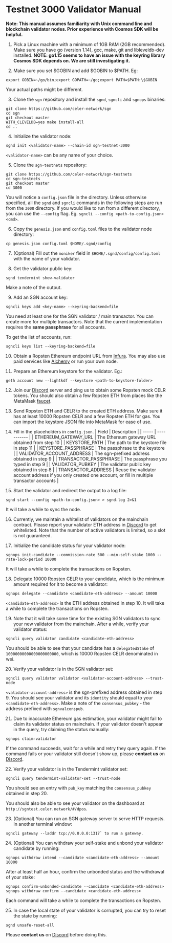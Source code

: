 # Testnet 3000 Validator Manual

**Note: This manual assumes familiarity with Unix command line and blockchain validator nodes.
Prior experience with Cosmos SDK will be helpful.**

1. Pick a Linux machine with a minimum of 1GB RAM (2GB recommended). Make sure you have go
   (version 1.14), gcc, make, git and libleveldb-dev installed. **NOTE: go1.15 seems to have an
   issue with the keyring library Cosmos SDK depends on. We are still investigating it.**

2. Make sure you set \$GOBIN and add \$GOBIN to \$PATH. Eg:

```shellscript
export GOBIN=~/go/bin;export GOPATH=~/go;export PATH=$PATH:\$GOBIN
```

Your actual paths might be different.

3. Clone the `sgn` repository and install the `sgnd`, `sgncli` and `sgnops` binaries:

```shellscript
git clone https://github.com/celer-network/sgn
cd sgn
git checkout master
WITH_CLEVELDB=yes make install-all
cd ..
```

4. Initialize the validator node:

```shellscript
sgnd init <validator-name> --chain-id sgn-testnet-3000
```

`<validator-name>` can be any name of your choice.

5. Clone the `sgn-testnets` repository:

```shellscript
git clone https://github.com/celer-network/sgn-testnets
cd sgn-testnets
git checkout master
cd 3000
```

You will notice a `config.json` file in the directory. Unless otherwise specified, all the `sgnd` and
`sgncli` commands in the following steps are run from the `3000` directory. If you would like to run
from a different directory, you can use the `--config` flag. Eg. `sgncli --config <path-to-config.json> <cmd>`.

6. Copy the `genesis.json` and `config.toml` files to the validator node directory:

```shellscript
cp genesis.json config.toml $HOME/.sgnd/config
```

7. (Optional) Fill out the `moniker` field in `$HOME/.sgnd/config/config.toml` with the name of your
validator.

8. Get the validator public key:

```shellscript
sgnd tendermint show-validator
```

Make a note of the output.

9. Add an SGN account key:

```shellscript
sgncli keys add <key-name> --keyring-backend=file
```

You need at least one for the SGN validator / main transactor. You can create more for multiple
transactors. Note that the current implementation requires the **same passphrase** for all accounts.

To get the list of accounts, run:

```shellscript
sgncli keys list --keyring-backend=file
```

10. Obtain a Ropsten Ethereum endpoint URL from [Infura](https://infura.io/). You may also use paid
   services like [Alchemy](https://alchemyapi.io/) or run your own node.

11. Prepare an Ethereum keystore for the validator. Eg.:

```shellscript
geth account new --lightkdf --keystore <path-to-keystore-folder>
```

12. Join our [Discord](https://discord.gg/uGx4fjQ) server and ping us to obtain some Ropsten mock
    CELR tokens. You should also obtain a few Ropsten ETH from places like the MetaMask
    [faucet](https://faucet.metamask.io).

13. Send Ropsten ETH and CELR to the created ETH address. Make sure it has at least 10000 Ropsten
    CELR and a few Ropsten ETH for gas. You can import the keystore JSON file into MetaMask for ease
    of use.

14. Fill in the placeholders in `config.json`.
    | Field | Description |
    | ----- | ----------- |
    | ETHEREUM_GATEWAY_URL | The Ethereum gateway URL obtained from step 10 |
    | KEYSTORE_PATH | The path to the keystore file in step 11 |
    | KEYSTORE_PASSPHRASE | The passphrase to the keystore |
    | VALIDATOR_ACCOUNT_ADDRESS | The sgn-prefixed address obtained in step 9 |
    | TRANSACTOR_PASSPHRASE | The passphrase you typed in step 9 |
    | VALIDATOR_PUBKEY | The validator public key obtained in step 8 |
    | TRANSACTOR_ADDRESS | Reuse the validator account address if you only created one account, or fill in multiple transactor accounts |

15. Start the validator and redirect the output to a log file:

```shellscript
sgnd start --config <path-to-config.json> > sgnd.log 2>&1
```

It will take a while to sync the node.

16. Currently, we maintain a whitelist of validators on the mainchain contract. Please report your
    validator ETH address in [Discord](https://discord.gg/uGx4fjQ) to get whitelisted. Note that the
    number of active validators is limited, so a slot is not guaranteed.

17. Initialize the candidate status for your validator node:

```shellscript
sgnops init-candidate --commission-rate 500 --min-self-stake 1000 --rate-lock-period 10000
```

It will take a while to complete the transactions on Ropsten.

18. Delegate 10000 Ropsten CELR to your candidate, which is the minimum amount required for it to
    become a validator:

```shellscript
sgnops delegate --candidate <candidate-eth-address> --amount 10000
```

`<candidate-eth-address>` is the ETH address obtained in step 10. It will take a while to complete
the transactions on Ropsten.

19. Note that it will take some time for the existing SGN validators to sync your new validator from
    the mainchain. After a while, verify your validator status:

```shellscript
sgncli query validator candidate <candidate-eth-address>
```

You should be able to see that your candidate has a `delegatedStake` of `10000000000000000000000`,
which is 10000 Ropsten CELR denominated in wei.

20. Verify your validator is in the SGN validator set:

```shellscript
sgncli query validator validator <validator-account-address> --trust-node
```

`<validator-account-address>` is the sgn-prefixed address obtained in step 9. You should see your
validator and its `identity` should equal to your `<candidate-eth-address>`. Make a note of the
`consensus_pubkey` - the address prefixed with `sgnvalconspub`.

21. Due to inaccurate Ethereum gas estimation, your validator might fail to claim its validator
status on mainchain. If your validator doesn't appear in the query, try claiming the status
manually:

```shellscript
sgnops claim-validator
```

If the command succeeds, wait for a while and retry they query again. If the command fails or your
validator still doesn't show up, please **contact us** on [Discord](https://discord.gg/uGx4fjQ).

22. Verify your validator is in the Tendermint validator set:

```shellscript
sgncli query tendermint-validator-set --trust-node
```

You should see an entry with `pub_key` matching the `consensus_pubkey` obtained in step 20.

You should also be able to see your validator on the dashboard at
`http://sgntest.celer.network/#/dpos`.

23. (Optional) You can run an SGN gateway server to serve HTTP requests. In another terminal window:

```shellscript
sgncli gateway --laddr tcp://0.0.0.0:1317` to run a gateway.
```

24. (Optional) You can withdraw your self-stake and unbond your validator candidate by running:

```shellscript
sgnops withdraw intend --candidate <candidate-eth-address> --amount 10000
```

After at least half an hour, confirm the unbonded status and the withdrawal of your stake:

```shellscript
sgnops confirm-unbonded-candidate --candidate <candidate-eth-address>
sgnops withdraw confirm --candidate <candidate-eth-address>
```

Each command will take a while to complete the transactions on Ropsten.

25. In case the local state of your validator is corrupted, you can try to reset the state by running:

```shellscript
sgnd unsafe-reset-all
```

Please **contact us** on [Discord](https://discord.gg/uGx4fjQ) before doing this.
